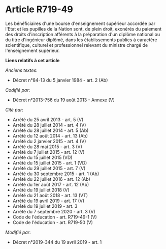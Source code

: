 # Article R719-49

Les bénéficiaires d'une bourse d'enseignement supérieur accordée par l'Etat et les pupilles de la Nation sont, de plein
droit, exonérés du paiement des droits d'inscription afférents à la préparation d'un diplôme national ou du titre d'ingénieur
diplômé, dans les établissements publics à caractère scientifique, culturel et professionnel relevant du ministre chargé de
l'enseignement supérieur.

**Liens relatifs à cet article**

_Anciens textes_:

  - Décret n°84-13 du 5 janvier 1984 - art. 2 (Ab)

_Codifié par_:

  - Décret n°2013-756 du 19 août 2013 -  Annexe (V)

_Cité par_:

  - Arrêté du 25 avril 2013 - art. 5 (V)
  - Arrêté du 28 juillet 2014 - art. 4 (V)
  - Arrêté du 28 juillet 2014 - art. 5 (Ab)
  - Arrêté du 12 août 2014 - art. 13 (Ab)
  - Arrêté du 2 janvier 2015 - art. 4 (V)
  - Arrêté du 28 mai 2015 - art. 3 (V)
  - Arrêté du 7 juillet 2015 - art. 12 (V)
  - Arrêté du 15 juillet 2015 (VD)
  - Arrêté du 15 juillet 2015 - art. 1 (VD)
  - Arrêté du 29 juillet 2015 - art. 7 (V)
  - Arrêté du 30 septembre 2015 - art. 1 (Ab)
  - Arrêté du 22 juillet 2016 - art. 12 (Ab)
  - Arrêté du 1er août 2017 - art. 12 (Ab)
  - Arrêté du 19 juillet 2018 (V)
  - Arrêté du 21 août 2018 - art. 13 (VT)
  - Arrêté du 19 avril 2019 - art. 17 (V)
  - Arrêté du 19 juillet 2019 - art. 3
  - Arrêté du 7 septembre 2020 - art. 3 (V)
  - Code de l'éducation - art. R719-49-1 (V)
  - Code de l'éducation - art. R719-50 (V)

_Modifié par_:

  - Décret n°2019-344 du 19 avril 2019 - art. 1
